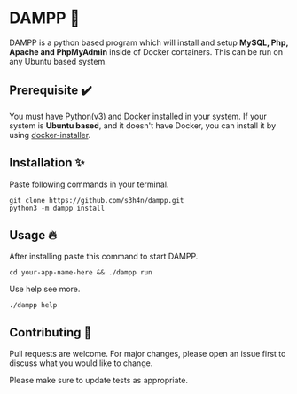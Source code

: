 # DAMPP 🚢

DAMPP is a python based program which will install and setup **MySQL, Php, Apache and PhpMyAdmin** inside of Docker containers. This can be run on any Ubuntu based system.

## Prerequisite ✔️

You must have Python(v3) and <a href="https://docs.docker.com/engine/install/ubuntu/" target="_blank">Docker</a> installed in your system.
If your system is **Ubuntu based**, and it doesn't have Docker, you can install it by using <a href="https://github.com/s4nduni/docker-installer.git" target="_blank">docker-installer</a>. 

## Installation ✨

Paste following commands in your terminal.
```
git clone https://github.com/s3h4n/dampp.git
python3 -m dampp install
```

## Usage 🔥

After installing paste this command to start DAMPP.
```
cd your-app-name-here && ./dampp run
```
Use help see more.
```
./dampp help
```

## Contributing 🤝

Pull requests are welcome. For major changes, please open an issue first to discuss what you would like to change.

Please make sure to update tests as appropriate.
